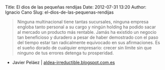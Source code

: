 Title: El dios de las pequeñas rendijas
Date: 2012-07-31 13:20
Author: Ignacio Cano
Slug: el-dios-de-las-pequenas-rendijas

> Ninguna multinacional tiene tantas sucursales, ninguna empresa engloba
> tanto personal a su cargo y ningún holding ha podido sacar al mercado
> un producto más rentable. Jamás ha existido un negocio tan beneficioso
> y duradero a pesar de haber demostrado con el paso del tiempo estar
> tan radicalmente equivocado en sus afirmaciones. Es el sueño dorado de
> cualquier empresario: crecer sin límite sin que ninguno de tus errores
> detenga tu prosperidad.

- Javier Peláez | [aldea-irreductible.blogspot.com.es][]

  [aldea-irreductible.blogspot.com.es]: http://aldea-irreductible.blogspot.com.es/2012/07/el-dios-de-las-pequenas-rendijas.html
    "El dios de las pequeñas rendijas"
